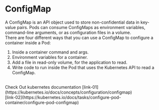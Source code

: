 # ConfigMap
A ConfigMap is an API object used to store non-confidential data in key-value pairs. Pods can consume ConfigMaps as environment variables, command-line arguments, or as configuration files in a volume.
<br/>
There are four different ways that you can use a ConfigMap to configure a container inside a Pod:
1. Inside a container command and args.
2. Environment variables for a container.
3. Add a file in read-only volume, for the application to read.
4. Write code to run inside the Pod that uses the Kubernetes API to read a ConfigMap.
<br/>
Check Out kubernetes documentation [link-01](https://kubernetes.io/docs/concepts/configuration/configmap)
<br> [link-02](https://kubernetes.io/docs/tasks/configure-pod-container/configure-pod-configmap)

